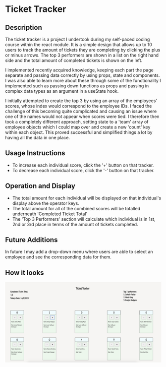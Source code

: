 # Ticket Tracker


## Description

The ticket tracker is a project I undertook during my self-paced coding course within the react module. It is a simple design that allows up to 10 users to track the amount of tickets they are completing by clicking the plus or minus arrows. The top 3 performers are shown in a list on the right hand side and the total amount of completed tickets is shown on the left. 

I implemented recently acquired knowledge, keeping each part the page separate and passing data correctly by using props, state and components. I was also able to learn more about these through some of the functionality I implemented such as passing down functions as props and passing in complex data types as an argument in a useState hook. 

I initially attempted to create the top 3 by using an array of the employees' scores, whose index would correspond to the employee IDs. I faced the challenge of this becoming quite complicated and causing an issue where one of the names would not appear when scores were tied. I therefore then took a completely different approach, setting state to a 'team' array of employee objects which I could map over and create a new 'count' key within each object. This proved successful and simplified things a lot by having all the data in one place. 

## Usage Instructions
* To increase each individual score, click the '+' button on that tracker. 
* To decrease each individual score, click the '-' button on that tracker. 

## Operation and Display
* The total amount for each individual will be displayed on that individual's display above the operator keys. 
* The total amount for all of the combined scores will be totalled underneath 'Completed Ticket Total'
* The 'Top 3 Performers' section will calculate which individual is in 1st, 2nd or 3rd place in terms of the amount of tickets completed. 

## Future Additions

In future I may add a drop-down menu where users are able to select an employee and see the corresponding data for them. 


## How it looks
![page-screenshot](./images/ticket-tracker.png)